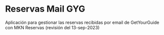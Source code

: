 ﻿# Reservas Mail GYG

Aplicación para gestionar las reservas recibidas por email de GetYourGuide con MKN Reservas  (revisión del 13-sep-2023)
